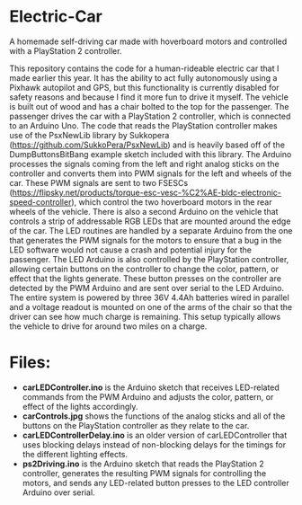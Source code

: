 # Electric-Car
A homemade self-driving car made with hoverboard motors and controlled with a PlayStation 2 controller.

This repository contains the code for a human-rideable electric car that I made earlier this year. It has the ability to act fully autonomously using a Pixhawk autopilot and GPS, but this functionality is currently disabled for safety reasons and because I find it more fun to drive it myself. The vehicle is built out of wood and has a chair bolted to the top for the passenger. The passenger drives the car with a PlayStation 2 controller, which is connected to an Arduino Uno. The code that reads the PlayStation controller makes use of the PsxNewLib library by Sukkopera (https://github.com/SukkoPera/PsxNewLib) and is heavily based off of the DumpButtonsBitBang example sketch included with this library. The Arduino processes the signals coming from the left and right analog sticks on the controller and converts them into PWM signals for the left and wheels of the car. These PWM signals are sent to two FSESCs (https://flipsky.net/products/torque-esc-vesc-%C2%AE-bldc-electronic-speed-controller), which control the two hoverboard motors in the rear wheels of the vehicle. There is also a second Arduino on the vehicle that controls a strip of addressable RGB LEDs that are mounted around the edge of the car. The LED routines are handled by a separate Arduino from the one that generates the PWM signals for the motors to ensure that a bug in the LED software would not cause a crash and potential injury for the passenger. The LED Arduino is also controlled by the PlayStation controller, allowing certain buttons on the controller to change the color, pattern, or effect that the lights generate. These button presses on the controller are detected by the PWM Arduino and are sent over serial to the LED Arduino. The entire system is powered by three 36V 4.4Ah batteries wired in parallel and a voltage readout is mounted on one of the arms of the chair so that the driver can see how much charge is remaining. This setup typically allows the vehicle to drive for around two miles on a charge.

# Files:
  - **carLEDController.ino** is the Arduino sketch that receives LED-related commands from the PWM Arduino and adjusts the color, pattern, or effect of the lights accordingly.
  - **carControls.jpg** shows the functions of the analog sticks and all of the buttons on the PlayStation controller as they relate to the car.
  - **carLEDControllerDelay.ino** is an older version of carLEDController that uses blocking delays instead of non-blocking delays for the timings for the different lighting effects.
  - **ps2Driving.ino** is the Arduino sketch that reads the PlayStation 2 controller, generates the resulting PWM signals for controlling the motors, and sends any LED-related button presses to the LED controller Arduino over serial.

